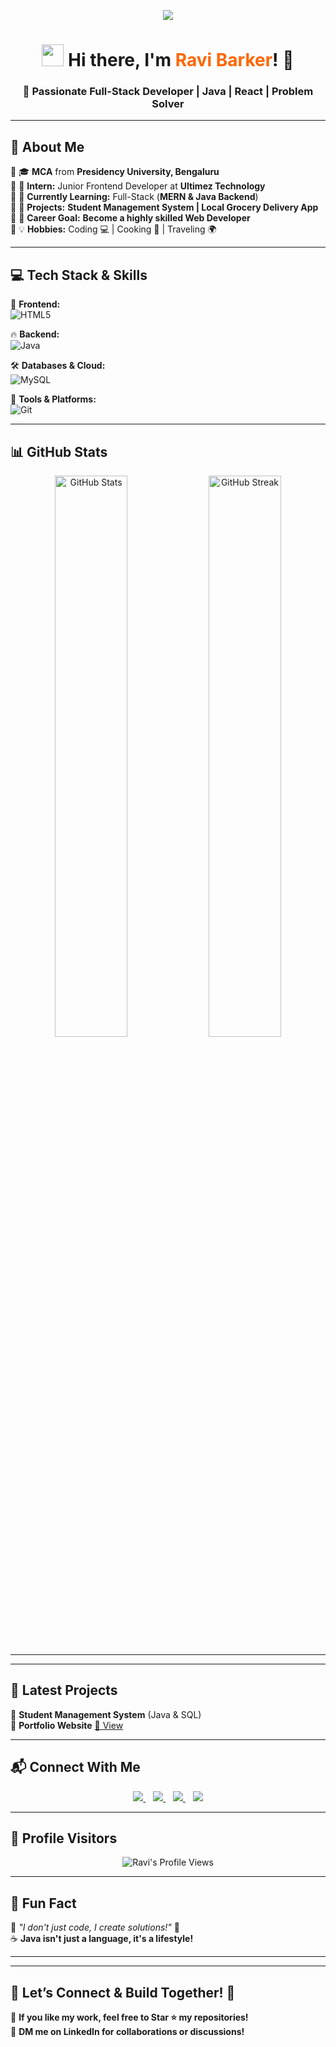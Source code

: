 <!-- WELCOME BANNER -->
<p align="center">
  <img src="https://readme-typing-svg.herokuapp.com?color=F79A3E&size=25&center=true&vCenter=true&width=600&lines=Welcome+to+My+GitHub+Profile!;Full-Stack+Developer+%7C+Java+%7C+React;Building+Innovative+Tech+Projects;Always+Learning+New+Technologies!+🚀" />
</p>

<h1 align="center">
  <img src="https://media.giphy.com/media/hvRJCLFzcasrR4ia7z/giphy.gif" width="35">
  Hi there, I'm <span style="color:#ff6600;">Ravi Barker</span>! 👋
</h1>
<h3 align="center">🚀 Passionate Full-Stack Developer | Java | React | Problem Solver</h3>

---

## 🚀 **About Me**
🔹 🎓 **MCA** from **Presidency University, Bengaluru**  
🔹 💼 **Intern:** Junior Frontend Developer at **Ultimez Technology**  
🔹 🌱 **Currently Learning:** Full-Stack (**MERN & Java Backend**)  
🔹 🔭 **Projects:** **Student Management System | Local Grocery Delivery App**  
🔹 🚀 **Career Goal:** **Become a highly skilled Web Developer**  
🔹 💡 **Hobbies:** Coding 💻 | Cooking 🍳 | Traveling 🌍  

---

## 💻 **Tech Stack & Skills**
🎨 **Frontend:**  
![HTML5](https://skillicons.dev/icons?i=html,css,js,tailwind,bootstrap)  

🔥 **Backend:**  
![Java](https://skillicons.dev/icons?i=java,php)  

🛠️ **Databases & Cloud:**  
![MySQL](https://skillicons.dev/icons?i=mysql)  

🔧 **Tools & Platforms:**  
![Git](https://skillicons.dev/icons?i=github,figma,vscode,linux)  

---

## 📊 **GitHub Stats**
<p align="center">
  <img src="https://github-readme-stats.vercel.app/api?username=Ravib45&show_icons=true&theme=radical&count_private=true" alt="GitHub Stats" width="48%"/>
  <img src="https://github-readme-streak-stats.herokuapp.com/?user=Ravib45&theme=radical" alt="GitHub Streak" width="48%"/>
</p>

---



---

## 🎯 **Latest Projects**
🚀 **Student Management System** (Java & SQL)  
🚀 **Portfolio Website** [🔗 View](https://ravib45-portfolio.vercel.app/)  

---

## 📬 **Connect With Me**
<p align="center">
  <a href="https://linkedin.com/in/ravibarker/" target="_blank">
    <img src="https://img.shields.io/badge/LinkedIn-%230077B5.svg?&style=for-the-badge&logo=linkedin&logoColor=white" />
  </a>&nbsp;&nbsp;
  
  <a href="mailto:ravibarker45@gmail.com" target="_blank">
    <img src="https://img.shields.io/badge/Email-D14836?style=for-the-badge&logo=gmail&logoColor=white" />
  </a>&nbsp;&nbsp;

  <a href="https://github.com/Ravib45" target="_blank">
    <img src="https://img.shields.io/badge/GitHub-181717?style=for-the-badge&logo=github&logoColor=white" />
  </a>&nbsp;&nbsp;

  <a href="https://ravib45.github.io/Ravib_profile/" target="_blank">
    <img src="https://img.shields.io/badge/Portfolio-4285F4?style=for-the-badge&logo=google-chrome&logoColor=white" />
  </a>
</p>

---

## 📢 **Profile Visitors**
<p align="center">
  <img src="https://komarev.com/ghpvc/?username=Ravib45&label=Visitors&color=0e75b6&style=flat" alt="Ravi's Profile Views" />
</p>

---

## 🎵 **Fun Fact**  
🎸 *"I don't just code, I create solutions!"* 🚀  
☕ **Java isn't just a language, it's a lifestyle!**  

---


---

## 🎯 **Let’s Connect & Build Together! 🚀**
🚀 **If you like my work, feel free to Star ⭐ my repositories!**  
📩 **DM me on LinkedIn for collaborations or discussions!**  
